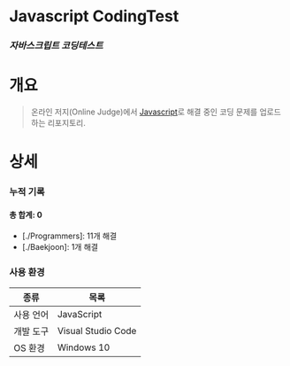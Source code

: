 # Javascript CodingTest
### _자바스크립트 코딩테스트_
# 개요
>온라인 저지(Online Judge)에서 [Javascript]로 해결 중인 코딩 문제를 업로드 하는 리포지토리.
# 상세
### 누적 기록
#### 총 합계: 0
- [./Programmers]: 11개 해결
- [./Baekjoon]: 1개 해결

### 사용 환경
| 종류 | 목록 |
| ------ | ------ |
| 사용 언어 | JavaScript |
| 개발 도구 | Visual Studio Code |
| OS 환경 | Windows 10 |
   [Javascript]: <https://developer.mozilla.org/ko/docs/Web/JavaScript>
   [Baekjoon]: <https://www.acmicpc.net/>
   [Programmers]: <https://programmers.co.kr/>
